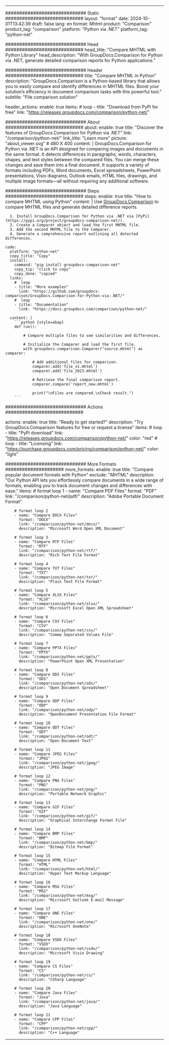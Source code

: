 
---
############################# Static ############################
layout: "format"
date:  2024-10-01T13:42:39
draft: false
lang: en
format: Mhtml
product: "Comparison"
product_tag: "comparison"
platform: "Python via .NET"
platform_tag: "python-net"

############################# Head ############################
head_title: "Compare MHTML with Python Library"
head_description: "With GroupDocs.Comparison for Python via .NET, generate detailed comparison reports for Python applications."

############################# Header ############################
title: "Compare MHTML in Python" 
description: "GroupDocs.Comparison is a Python-based library that allows you to easily compare and identify differences in MHTML files. Boost your solution’s efficiency in document comparison tasks with this powerful tool."
subtitle: "File comparison solution" 

header_actions:
  enable: true
  items:
    #  loop
    - title: "Download from PyPi for free"
      link: "https://releases.groupdocs.com/comparison/python-net/"
      
############################# About ############################
about:
    enable: true
    title: "Discover the features of GroupDocs.Comparison for Python via .NET"
    link: "/comparison/python-net/"
    link_title: "Learn more"
    picture: "about_viewer.svg" # 480 X 400
    content: |
       GroupDocs.Comparison for Python via .NET is an API designed for comparing images and documents in the same format. It detects differences in paragraphs, words, characters, shapes, and text styles between the compared files. You can merge these changes and save them into a final document. It supports a variety of formats including PDFs, Word documents, Excel spreadsheets, PowerPoint presentations, Visio diagrams, Outlook emails, HTML files, drawings, and multiple image formats—all without requiring any additional software.

############################# Steps ############################
steps:
    enable: true
    title: "How to compare MHTML using Python"
    content: |
      Use [GroupDocs.Comparison](https://products.groupdocs.com/comparison/python-net/) to compare MHTML files and generate detailed difference reports.
      
      1. Install GroupDocs.Comparison for Python via .NET via [PyPi](https://pypi.org/project/groupdocs-comparison-net/).
      2. Create a Comparer object and load the first MHTML file.
      3. Add the second MHTML file to the Comparer.
      4. Generate a comprehensive report outlining all detected differences.
   
    code:
      platform: "python-net"
      copy_title: "Copy"
      install:
        command: "pip install groupdocs-comparison-net"
        copy_tip: "click to copy"
        copy_done: "copied"
      links:
        #  loop
        - title: "More examples"
          link: "https://github.com/groupdocs-comparison/GroupDocs.Comparison-for-Python-via-.NET/"
        #  loop
        - title: "Documentation"
          link: "https://docs.groupdocs.com/comparison/python-net/"
          
      content: |
        ```python {style=abap}
        def run():

            # Compare multiple files to see similarities and differences.

            # Initialize the Comparer and load the first file.
            with groupdocs.comparison.Comparer("source.mhtml") as comparer:

                # Add additional files for comparison.
                comparer.add('file_v1.mhtml')
                comparer.add('file_2023.mhtml')

                # Retrieve the final comparison report.
                comparer.compare('report_new.mhtml')

                print("\nFiles are compared.\nCheck result.")
        ```            

############################# Actions ############################

actions:
  enable: true
  title: "Ready to get started?"
  description: "Try GroupDocs.Comparison features for free or request a license"
  items:
    #  loop
    - title: "PyPi download"
      link: "https://releases.groupdocs.com/comparison/python-net/"
      color: "red"
        #  loop
    - title: "Licensing"
      link: "https://purchase.groupdocs.com/pricing/comparison/python-net/"
      color: "light"


############################# More Formats #####################
more_formats:
    enable: true
    title: "Compare popular document formats with Python"
    exclude: "MHTML"
    description: "Our Python API lets you effortlessly compare documents in a wide range of formats, enabling you to track document changes and differences with ease."
    items: 
        # format loop 1
        - name: "Compare PDF Files"
          format: "PDF"
          link: "/comparison/python-net/pdf/"
          description: "Adobe Portable Document Format"

        # format loop 2
        - name: "Compare DOCX Files"
          format: "DOCX"
          link: "/comparison/python-net/docx/"
          description: "Microsoft Word Open XML Document"

        # format loop 3
        - name: "Compare RTF Files"
          format: "RTF"
          link: "/comparison/python-net/rtf/"
          description: "Rich Text File Format"

        # format loop 4
        - name: "Compare TXT Files"
          format: "TXT"
          link: "/comparison/python-net/txt/"
          description: "Plain Text File Format"

        # format loop 5
        - name: "Compare XLSX Files"
          format: "XLSX"
          link: "/comparison/python-net/xlsx/"
          description: "Microsoft Excel Open XML Spreadsheet"

        # format loop 6
        - name: "Compare CSV Files"
          format: "CSV"
          link: "/comparison/python-net/csv/"
          description: "Comma Separated Values File"

        # format loop 7
        - name: "Compare PPTX Files"
          format: "PPTX"
          link: "/comparison/python-net/pptx/"
          description: "PowerPoint Open XML Presentation"

        # format loop 8
        - name: "Compare ODS Files"
          format: "ODS"
          link: "/comparison/python-net/ods/"
          description: "Open Document Spreadsheet"

        # format loop 9
        - name: "Compare ODP Files"
          format: "ODP"
          link: "/comparison/python-net/odp/"
          description: "OpenDocument Presentation File Format"

        # format loop 10
        - name: "Compare ODT Files"
          format: "ODT"
          link: "/comparison/python-net/odt/"
          description: "Open Document Text"

        # format loop 11
        - name: "Compare JPEG Files"
          format: "JPEG"
          link: "/comparison/python-net/jpeg/"
          description: "JPEG Image"

        # format loop 12
        - name: "Compare PNG Files"
          format: "PNG"
          link: "/comparison/python-net/png/"
          description: "Portable Network Graphic"

        # format loop 13
        - name: "Compare GIF Files"
          format: "GIF"
          link: "/comparison/python-net/gif/"
          description: "Graphical Interchange Format File"

        # format loop 14
        - name: "Compare BMP Files"
          format: "BMP"
          link: "/comparison/python-net/bmp/"
          description: "Bitmap File Format"

        # format loop 15
        - name: "Compare HTML Files"
          format: "HTML"
          link: "/comparison/python-net/html/"
          description: "Hyper Text Markup Language"

        # format loop 16
        - name: "Compare MSG Files"
          format: "MSG"
          link: "/comparison/python-net/msg/"
          description: "Microsoft Outlook E-mail Message"

        # format loop 17
        - name: "Compare ONE Files"
          format: "ONE"
          link: "/comparison/python-net/one/"
          description: "Microsoft OneNote"

        # format loop 18
        - name: "Compare VSDX Files"
          format: "VSDX"
          link: "/comparison/python-net/vsdx/"
          description: "Microsoft Visio Drawing"

        # format loop 19
        - name: "Compare CS Files"
          format: "CS"
          link: "/comparison/python-net/cs/"
          description: "CSharp Language"

        # format loop 20
        - name: "Compare Java Files"
          format: "Java"
          link: "/comparison/python-net/java/"
          description: "Java Language"
          
        # format loop 21
        - name: "Compare CPP Files"
          format: "CPP"
          link: "/comparison/python-net/cpp/"
          description: "C++ Language"
---
